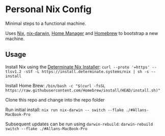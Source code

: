 # Personal Nix Config

Minimal steps to a functional machine.

Uses [Nix](https://nixos.org), [nix-darwin](https://github.com/LnL7/nix-darwin), [Home Manager](https://nix-community.github.io/home-manager/) and [Homebrew](https://brew.sh) to bootstrap a new machine.

## Usage

Install Nix using the [Determinate Nix Installer](https://github.com/DeterminateSystems/nix-installer):
`curl --proto '=https' --tlsv1.2 -sSf -L https://install.determinate.systems/nix | sh -s -- install`

Install Home Brew:
`/bin/bash -c "$(curl -fsSL https://raw.githubusercontent.com/Homebrew/install/HEAD/install.sh)"`

Clone this repo and change into the repo folder

Run initial install:
`nix run nix-darwin -- switch --flake ./#Allans-MacBook-Pro`

Subsequent updates can be run using `darwin-rebuild`:
`darwin-rebuild switch --flake ./#Allans-MacBook-Pro`
